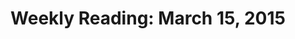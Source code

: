 ---
layout: reading_list
title: "Weekly Reading: March 15, 2015"
excerpt: "This week’s reading includes an overview of medieval European fishery and an analysis of the medium of comics.."
type: reading_list
books:
  - id: fagan-fish-on-friday
    note: >
      Ultimately as a monograph this was a disappointing and repetitive read. Fagan’s synthesis of archaeological studies of medieval European fish farming and North Sea, Baltic, and North Atlantic fisheries serves as a helpful entrypoint for further reading, but the historical narrative here is thin and repetitive. Feels like what could have been a handful of interesting academic articles instead chasing a sexy title for general readers, but without delivering.
  - id: mccloud-understanding-comics
    note: >
      I’ve been thinking a lot recently about how to present textual, but not long-form prose, content in space in interesting and useful ways for some new projects. (I’ve also started reading quite a few more comics in the last year than I ever have before.) McCloud uses the comics form here to explore the theory and mechanics of comics in way that introduced ways of seeing that I’d never considered, but that also provided useful vocabulary for articulating more intuitive impressions of the form I already carried, but struggled to express. Definitely a worthwhile read for people who enjoy comics or looking for new angles for thinking about page layout, interface design, or other areas of information design.
---